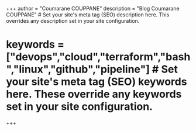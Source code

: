 +++
author = "Coumarane COUPPANE"
description = "Blog Coumarane COUPPANE" # Set your site's meta tag (SEO) description here. This overrides any description set in your site configuration.
# keywords = ["devops","cloud","terraform","bash","linux","github","pipeline"] # Set your site's meta tag (SEO) keywords here. These override any keywords set in your site configuration.
+++
